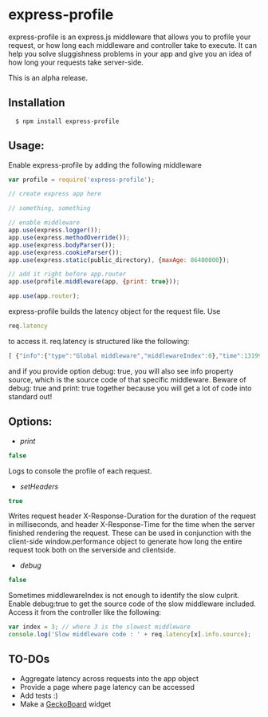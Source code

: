 
# express-profile

express-profile is an express.js middleware that allows you to profile your request, or how long each middleware and controller take to execute. It can help you solve sluggishness problems in your app and give you an idea of how long your requests take server-side.

This is an alpha release. 

## Installation

	  $ npm install express-profile


## Usage:

Enable express-profile by adding the following middleware 

```js
var profile = require('express-profile');

// create express app here 

// something, something

// enable middleware
app.use(express.logger());
app.use(express.methodOverride());
app.use(express.bodyParser());
app.use(express.cookieParser());
app.use(express.static(public_directory), {maxAge: 86400000});

// add it right before app.router
app.use(profile.middleware(app, {print: true}));

app.use(app.router);
```
express-profile builds the latency object for the request file. Use 
```js
req.latency
```
to access it. req.latency is structured like the following:
```js
[ {"info":{"type":"Global middleware","middlewareIndex":0},"time":1319953963367} ]
```
and if you provide option debug: true, you will also see info property source, which is the source code of that specific middleware. Beware of debug: true and print: true together because you will get a lot of code into standard out!

## Options:

- *print*

```js
false
```

  Logs to console the profile of each request.

- *setHeaders*

```js
true
```

  Writes request header X-Response-Duration for the duration of the request in milliseconds, and header X-Response-Time for the time when the server finished rendering the request. These can be used in conjunction with the client-side window.performance object to generate how long the entire request took both on the serverside and clientside.

- *debug*

```js
false
```

  Sometimes middlewareIndex is not enough to identify the slow culprit. Enable debug:true to get the source code of the slow middleware included. Access it from the controller like the following:

```js
var index = 3; // where 3 is the slowest middleware
console.log('Slow middleware code : ' + req.latency[x].info.source);
```

## TO-DOs

  - Aggregate latency across requests into the app object
  - Provide a page where page latency can be accessed
  - Add tests :)
  - Make a [GeckoBoard](http://geckoboard.com) widget